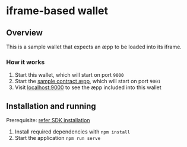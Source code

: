 # iframe-based wallet

## Overview

This is a sample wallet that expects an æpp to be loaded into its iframe.

### How it works

1. Start this wallet, which will start on port `9000`
2. Start the [sample contract æpp](../aepp), which will start on port `9001`
3. Visit [localhost:9000](http://localhost:9000) to see the æpp included into this wallet

## Installation and running

Prerequisite: [refer SDK installation](../README.md#setup-info)

1. Install required dependencies with `npm install`
1. Start the application `npm run serve`
